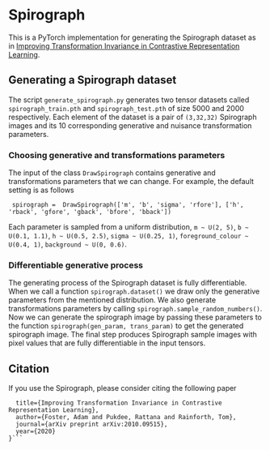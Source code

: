 # Spirograph

This is a PyTorch implementation for generating the Spirograph dataset as in [Improving Transformation Invariance in Contrastive Representation Learning](https://arxiv.org/abs/2010.09515).

## Generating a Spirograph dataset
The script `generate_spirograph.py` generates two tensor datasets called `spirograph_train.pth` and `spirograph_test.pth` of size 5000 and 2000 respectively. Each element of the dataset is a pair of `(3,32,32)` Spirograph images and its 10 corresponding generative and nuisance transformation parameters. 

### Choosing generative and transformations parameters
The input of the class `DrawSpirograph` contains generative and transformations parameters that we can change. For example, the default setting is as follows

``` spirograph =  DrawSpirograph(['m', 'b', 'sigma', 'rfore'], ['h', 'rback', 'gfore', 'gback', 'bfore', 'bback'])```

Each parameter is sampled from a uniform distribution, `m ~ U(2, 5)`, `b ~ U(0.1, 1.1)`, `h ~ U(0.5, 2.5)`, `sigma ~ U(0.25, 1)`, `foreground_colour ~ U(0.4, 1)`, `background ~ U(0, 0.6)`.


### Differentiable generative process
The generating process of the Spirograph dataset is fully differentiable. When we call a function `spirograph.dataset()` we draw only the generative parameters from the mentioned distribution. We also generate transformations parameters by calling `spirograph.sample_random_numbers()`. Now we can generate the spirograph image by passing these parameters to the function `spirograph(gen_param, trans_param)` to get the generated spirograph image. The final step produces Spirograph sample images with pixel values that are fully differentiable in the input tensors.

## Citation
If you use the Spirograph, please consider citing the following paper
```@article{foster2020improving,
  title={Improving Transformation Invariance in Contrastive Representation Learning},
  author={Foster, Adam and Pukdee, Rattana and Rainforth, Tom},
  journal={arXiv preprint arXiv:2010.09515},
  year={2020}
}```
